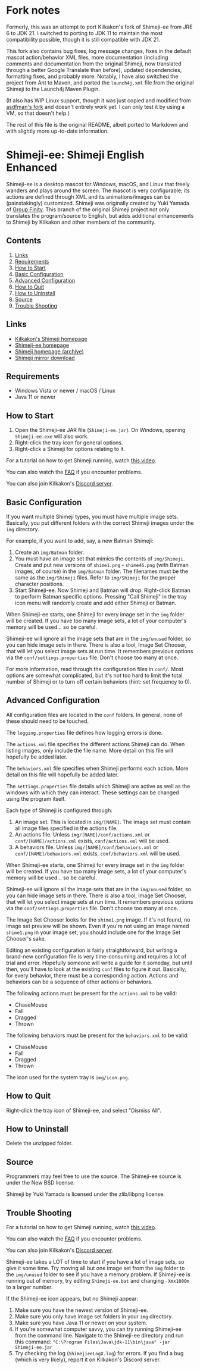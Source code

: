 # Fork notes

Formerly, this was an attempt to port Kilkakon's fork of Shimeji-ee from JRE 6 to JDK 21. I switched to porting to JDK
11 to maintain the most compatibility possible, though it is still compatible with JDK 21.

This fork also contains bug fixes, log message changes, fixes in the default mascot action/behavior XML files,
more documentation (including comments and documentation from the original Shimeji, now translated through a better
Google Translate than before), updated dependencies, formatting fixes, and probably more. Notably, I have also switched
the project from Ant to Maven, and ported the `launch4j.xml` file from the original Shimeji to the Launch4j Maven
Plugin.

(It also has WIP Linux support, though it was just copied and modified from
[asdfman's fork](https://github.com/asdfman/linux-shimeji) and doesn't entirely work yet. I can only test it by using a
VM, so that doesn't help.)

The rest of this file is the original README, albeit ported to Markdown and with slightly more up-to-date information.

# Shimeji-ee: Shimeji English Enhanced

Shimeji-ee is a desktop mascot for Windows, macOS, and Linux that freely wanders and plays around the screen. The mascot
is very configurable; its actions are defined through XML and its animations/images can be (painstakingly) customized.
Shimeji was originally created by Yuki Yamada of [Group Finity](http://www.group-finity.com/Shimeji/). This branch of
the original Shimeji project not only translates the program/source to English, but adds additional enhancements to
Shimeji by Kilkakon and other members of the community.

## Contents

1. [Links](#links)
2. [Requirements](#requirements)
3. [How to Start](#how-to-start)
4. [Basic Configuration](#basic-configuration)
5. [Advanced Configuration](#advanced-configuration)
6. [How to Quit](#how-to-quit)
7. [How to Uninstall](#how-to-uninstall)
8. [Source](#source)
9. [Trouble Shooting](#trouble-shooting)

## Links

* [Kilkakon's Shimeji homepage](https://kilkakon.com/shimeji/)
* [Shimeji-ee homepage](https://code.google.com/archive/p/shimeji-ee/)
* [Shimeji homepage (archive)](https://web.archive.org/web/20160901003054/http://www.group-finity.com/Shimeji/)
* [Shimeji mirror download](https://www.vector.co.jp/soft/winnt/amuse/se476479.html)

## Requirements

* Windows Vista or newer / macOS / Linux
* Java 11 or newer

## How to Start

1. Open the Shimeji-ee JAR file (`Shimeji-ee.jar`). On Windows, opening `Shimeji-ee.exe` will also work.
2. Right-click the tray icon for general options.
3. Right-click a Shimeji for options relating to it.

For a tutorial on how to get Shimeji running, watch [this video](https://www.youtube.com/watch?v=S7fPCGh5xxo).

You can also watch the [FAQ](https://www.youtube.com/watch?v=A1y9C1Vbn6Q) if you encounter problems.

You can also join Kilkakon's [Discord server](https://discord.gg/dcJGAn3).

## Basic Configuration

If you want multiple Shimeji types, you must have multiple image sets. Basically, you put different folders with the
correct Shimeji images under the `img` directory.

For example, if you want to add, say, a new Batman Shimeji:

1. Create an `img/Batman` folder.
2. You must have an image set that mimics the contents of `img/Shimeji`. Create and put new versions of `shime1.png` -
   `shime46.png` (with Batman images, of course) in the `img/Batman` folder. The filenames must be the same as the
   `img/Shimeji` files. Refer to `img/Shimeji` for the proper character positions.
3. Start Shimeji-ee. Now Shimeji and Batman will drop. Right-click Batman to perform Batman specific options. Pressing
   "Call Shimeji" in the tray icon menu will randomly create and add either Shimeji or Batman.

When Shimeji-ee starts, one Shimeji for every image set in the `img` folder will be created. If you have too many image
sets, a lot of your computer's memory will be used... so be careful.

Shimeji-ee will ignore all the image sets that are in the `img/unused` folder, so you can hide image sets in there.
There is also a tool, Image Set Chooser, that will let you select image sets at run time. It remembers previous options
via the `conf/settings.properties` file. Don't choose too many at once.

For more information, read through the configuration files in `conf/`. Most options are somewhat complicated, but it's
not too hard to limit the total number of Shimeji or to turn off certain behaviors (hint: set frequency to 0).

## Advanced Configuration

All configuration files are located in the `conf` folders. In general, none of these should need to be touched.

The `logging.properties` file defines how logging errors is done.

The `actions.xml` file specifies the different actions Shimeji can do. When listing images, only include the file name.
More detail on this file will hopefully be added later.

The `behaviors.xml` file specifies when Shimeji performs each action. More detail on this file will hopefully be added
later.

The `settings.properties` file details which Shimeji are active as well as the windows with which they can interact.
These settings can be changed using the program itself.

Each type of Shimeji is configured through:

1. An image set. This is located in `img/[NAME]`. The image set must contain all image files specified in the actions
   file.
2. An actions file. Unless `img/[NAME]/conf/actions.xml` or `conf/[NAME]/actions.xml` exists, `conf/actions.xml` will
   be used.
3. A behaviors file. Unless `img/[NAME]/conf/behaviors.xml` or `conf/[NAME]/behaviors.xml` exists, `conf/behaviors.xml`
   will be used.

When Shimeji-ee starts, one Shimeji for every image set in the `img` folder will be created. If you have too many image
sets, a lot of your computer's memory will be used... so be careful.

Shimeji-ee will ignore all the image sets that are in the `img/unused` folder, so you can hide image sets in there.
There is also a tool, Image Set Chooser, that will let you select image sets at run time. It remembers previous options
via the `conf/settings.properties` file. Don't choose too many at once.

The Image Set Chooser looks for the `shime1.png` image. If it's not found, no image set preview will be shown. Even if
you're not using an image named `shime1.png` in your image set, you should include one for the Image Set Chooser's sake.

Editing an existing configuration is fairly straightforward, but writing a brand-new configuration file is very
time-consuming and requires a lot of trial and error. Hopefully someone will write a guide for it someday, but until
then, you'll have to look at the existing `conf` files to figure it out. Basically, for every behavior, there must be a
corresponding action. Actions and behaviors can be a sequence of other actions or behaviors.

The following actions must be present for the `actions.xml` to be valid:

* ChaseMouse
* Fall
* Dragged
* Thrown

The following behaviors must be present for the `behaviors.xml` to be valid:

* ChaseMouse
* Fall
* Dragged
* Thrown

The icon used for the system tray is `img/icon.png`.

## How to Quit

Right-click the tray icon of Shimeji-ee, and select "Dismiss All".

## How to Uninstall

Delete the unzipped folder.

## Source

Programmers may feel free to use the source. The Shimeji-ee source is under the New BSD license.

Shimeji by Yuki Yamada is licensed under the zlib/libpng license.

## Trouble Shooting

For a tutorial on how to get Shimeji running, watch [this video](https://www.youtube.com/watch?v=S7fPCGh5xxo).

You can also watch the [FAQ](https://www.youtube.com/watch?v=A1y9C1Vbn6Q) if you encounter problems.

You can also join Kilkakon's [Discord server](https://discord.gg/dcJGAn3).

Shimeji-ee takes a LOT of time to start if you have a lot of image sets, so give it some time. Try moving all but one
image set from the `img` folder to the `img/unused` folder to see if you have a memory problem. If Shimeji-ee is running
out of memory, try editing `Shimeji-ee.bat` and changing `-Xmx1000m` to a larger number.

If the Shimeji-ee icon appears, but no Shimeji appear:

1. Make sure you have the newest version of Shimeji-ee.
2. Make sure you only have image set folders in your `img` directory.
3. Make sure you have Java 11 or newer on your system.
4. If you're somewhat computer savvy, you can try running Shimeji-ee from the command line. Navigate to the Shimeji-ee
   directory and run this command: `"C:\Program Files\Java\jdk-11\bin\java" -jar Shimeji-ee.jar`
5. Try checking the log (`ShimejieeLogX.log`) for errors. If you find a bug (which is very likely), report it on
   Kilkakon's Discord server.
